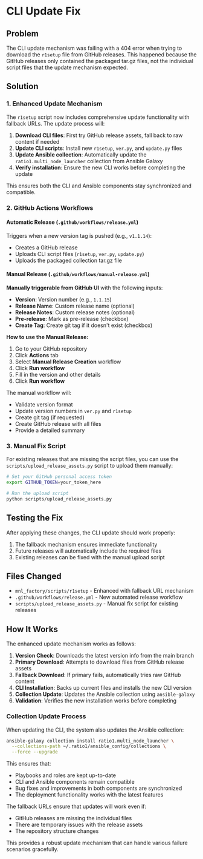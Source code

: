 # CLI Update Fix

## Problem
The CLI update mechanism was failing with a 404 error when trying to download the `r1setup` file from GitHub releases. This happened because the GitHub releases only contained the packaged tar.gz files, not the individual script files that the update mechanism expected.

## Solution

### 1. Enhanced Update Mechanism
The `r1setup` script now includes comprehensive update functionality with fallback URLs. The update process will:

1. **Download CLI files**: First try GitHub release assets, fall back to raw content if needed
2. **Update CLI scripts**: Install new `r1setup`, `ver.py`, and `update.py` files
3. **Update Ansible collection**: Automatically update the `ratio1.multi_node_launcher` collection from Ansible Galaxy
4. **Verify installation**: Ensure the new CLI works before completing the update

This ensures both the CLI and Ansible components stay synchronized and compatible.

### 2. GitHub Actions Workflows

#### Automatic Release (`.github/workflows/release.yml`)
Triggers when a new version tag is pushed (e.g., `v1.1.14`):
- Creates a GitHub release
- Uploads CLI script files (`r1setup`, `ver.py`, `update.py`)
- Uploads the packaged collection tar.gz file

#### Manual Release (`.github/workflows/manual-release.yml`)
**Manually triggerable from GitHub UI** with the following inputs:
- **Version**: Version number (e.g., `1.1.15`)
- **Release Name**: Custom release name (optional)
- **Release Notes**: Custom release notes (optional)
- **Pre-release**: Mark as pre-release (checkbox)
- **Create Tag**: Create git tag if it doesn't exist (checkbox)

**How to use the Manual Release:**
1. Go to your GitHub repository
2. Click **Actions** tab
3. Select **Manual Release Creation** workflow
4. Click **Run workflow**
5. Fill in the version and other details
6. Click **Run workflow**

The manual workflow will:
- Validate version format
- Update version numbers in `ver.py` and `r1setup`
- Create git tag (if requested)
- Create GitHub release with all files
- Provide a detailed summary

### 3. Manual Fix Script
For existing releases that are missing the script files, you can use the `scripts/upload_release_assets.py` script to upload them manually:

```bash
# Set your GitHub personal access token
export GITHUB_TOKEN=your_token_here

# Run the upload script
python scripts/upload_release_assets.py
```

## Testing the Fix

After applying these changes, the CLI update should work properly:

1. The fallback mechanism ensures immediate functionality
2. Future releases will automatically include the required files
3. Existing releases can be fixed with the manual upload script

## Files Changed

- `mnl_factory/scripts/r1setup` - Enhanced with fallback URL mechanism
- `.github/workflows/release.yml` - New automated release workflow
- `scripts/upload_release_assets.py` - Manual fix script for existing releases

## How It Works

The enhanced update mechanism works as follows:

1. **Version Check**: Downloads the latest version info from the main branch
2. **Primary Download**: Attempts to download files from GitHub release assets
3. **Fallback Download**: If primary fails, automatically tries raw GitHub content
4. **CLI Installation**: Backs up current files and installs the new CLI version
5. **Collection Update**: Updates the Ansible collection using `ansible-galaxy`
6. **Validation**: Verifies the new installation works before completing

### Collection Update Process

When updating the CLI, the system also updates the Ansible collection:

```bash
ansible-galaxy collection install ratio1.multi_node_launcher \
  --collections-path ~/.ratio1/ansible_config/collections \
  --force --upgrade
```

This ensures that:
- Playbooks and roles are kept up-to-date
- CLI and Ansible components remain compatible
- Bug fixes and improvements in both components are synchronized
- The deployment functionality works with the latest features

The fallback URLs ensure that updates will work even if:
- GitHub releases are missing the individual files
- There are temporary issues with the release assets
- The repository structure changes

This provides a robust update mechanism that can handle various failure scenarios gracefully. 